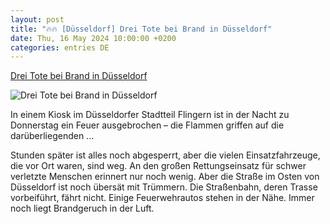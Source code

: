 ```yaml
---
layout: post
title: "🔥🔥 [Düsseldorf] Drei Tote bei Brand in Düsseldorf"
date: Thu, 16 May 2024 10:00:00 +0200
categories: entries DE
---
```

[Drei Tote bei Brand in Düsseldorf](https://ga.de/region/koeln-und-rheinland/drei-tote-bei-brand-in-duesseldorf_aid-112789159)

![Drei Tote bei Brand in Düsseldorf](https://ga.de/imgs/93/2/0/1/8/3/7/3/7/9/tok_3f8168c300a3432e6aa441338757eeb3/w1200_h630_x999_y996_DPA_bfunk_dpa_5FB1600021C29E77-b320f74c39e19e70.jpg)

In einem Kiosk im Düsseldorfer Stadtteil Flingern ist in der Nacht zu Donnerstag ein Feuer ausgebrochen – die Flammen griffen auf die darüberliegenden ...

Stunden später ist alles noch abgesperrt, aber die vielen Einsatzfahrzeuge, die vor Ort waren, sind weg. An den großen Rettungseinsatz für schwer verletzte Menschen erinnert nur noch wenig. Aber die Straße im Osten von Düsseldorf ist noch übersät mit Trümmern. Die Straßenbahn, deren Trasse vorbeiführt, fährt nicht. Einige Feuerwehrautos stehen in der Nähe. Immer noch liegt Brandgeruch in der Luft.

